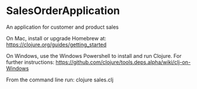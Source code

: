 # SalesOrderApplication
An application for customer and product sales

On Mac, install or upgrade Homebrew at: 
https://clojure.org/guides/getting_started

On Windows, use the Windows Powershell to install and run Clojure.
For further instructions: https://github.com/clojure/tools.deps.alpha/wiki/clj-on-Windows

From the command line run:
clojure sales.clj
